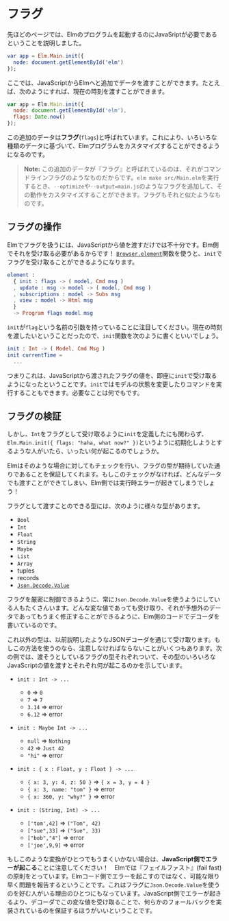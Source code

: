 <!--
# Flags
-->

# フラグ

<!--
The previous page showed the JavaScript needed to start an Elm program:
-->

先ほどのページでは、Elmのプログラムを起動するのにJavaSriptが必要であるということを説明しました。

```elm
var app = Elm.Main.init({
  node: document.getElementById('elm')
});
```
<!--
It is possible to pass in some additional data though. For example, if we wanted to pass in the current time we could say:
-->

ここでは、JavaScriptからElmへと追加でデータを渡すことができます。たとえば、次のようにすれば、現在の時刻を渡すことができます。

```javascript
var app = Elm.Main.init({
  node: document.getElementById('elm'),
  flags: Date.now()
});
```

<!--
We call this additional data `flags`. This allows you to customize the Elm program with all sorts of data!
-->

この追加のデータは**フラグ**(`flags`)と呼ばれています。これにより、いろいろな種類のデータに基づいて、Elmプログラムをカスタマイズすることができるようになるのです。

<!--
> **Note:** This additional data is called “flags” because it is kind of like command line flags. You can call `elm make src/Main.elm`, but you can add some flags like `--optimize` and `--output=main.js` to customize its behavior. Same sort of thing.
-->

> **Note:** この追加のデータが『フラグ』と呼ばれているのは、それがコマンドラインフラグのようなものだからです。`elm make src/Main.elm`を実行するとき、`--optimize`や`--output=main.js`のようなフラグを追加して、その動作をカスタマイズすることができます。フラグもそれと似たようなものです。

<!--
## Handling Flags
-->

## フラグの操作

<!--
Just passing in JavaScript values is not enough. We need to handle them on the Elm side! The [`Browser.element`][element] function provides a way to handle flags with `init`:
-->

Elmでフラグを扱うには、JavaScriptから値を渡すだけでは不十分です。Elm側でそれを受け取る必要があるからです！ [`Browser.element`][element]関数を使うと、`init`でフラグを受け取ることができるようになります。

```elm
element :
  { init : flags -> ( model, Cmd msg )
  , update : msg -> model -> ( model, Cmd msg )
  , subscriptions : model -> Subs msg
  , view : model -> Html msg
  }
  -> Program flags model msg
```

[element]: https://package.elm-lang.org/packages/elm/browser/latest/Browser#element

<!--
Notice that `init` has an argument called `flags`. So assuming we want to pass in the current time, we could write an `init` function like this:
-->


`init`が`flag`という名前の引数を持っていることに注目してください。現在の時刻を渡したいということだったので、`init`関数を次のように書くといいでしょう。


```elm
init : Int -> ( Model, Cmd Msg )
init currentTime =
  ...
```

<!--
This means that Elm code gets immediate access to the flags you pass in from JavaScript. From there, you can put things in your model or run some commands. Whatever you need to do.
-->

つまりこれは、JavaScriptから渡されたフラグの値を、即座に`init`で受け取るようになったということです。`init`ではモデルの状態を変更したりコマンドを実行することもできます。必要なことは何でもです。

<!--
## Verifying Flags
-->

## フラグの検証

<!--
But what happens if `init` says it takes an `Int` flag, but someone tries to initialize with `Elm.Main.init({ flags: "haha, what now?" })`?
-->

しかし、`Int`をフラグとして受け取るように`init`を定義したにも関わらず、`Elm.Main.init({ flags: "haha, what now?" })`というように初期化しようとするような人がいたら、いったい何が起こるのでしょうか。

<!--
Elm checks for that sort of thing, making sure the flags are exactly what you expect. Without this check, you could pass in anything, leading to runtime errors in Elm!
-->

Elmはそのような場合に対してもチェックを行い、フラグの型が期待していた通りであることを保証してくれます。もしこのチェックがなければ、どんなデータでも渡すことができてしまい、Elm側では実行時エラーが起きてしまうでしょう！

<!--
There are a bunch of types that can be given as flags:
-->

フラグとして渡すことのできる型には、次のように様々な型があります。

- `Bool`
- `Int`
- `Float`
- `String`
- `Maybe`
- `List`
- `Array`
- tuples
- records
- [`Json.Decode.Value`](https://package.elm-lang.org/packages/elm/json/latest/Json-Decode#Value)

<!--
Many folks always use a `Json.Decode.Value` because it gives them really precise control. They can write a decoder to handle any weird scenarios in Elm code, recovering from unexpected data in a nice way.
-->

フラグを厳密に制御できるように、常に`Json.Decode.Value`を使うようにしている人もたくさんいます。どんな変な値であっても受け取り、それが予想外のデータであってもうまく修正することができるように、Elm側のコードでデコーダを書いているのです。

<!--
The other supported types actually come from before we had figured out a way to do JSON decoders. If you choose to use them, there are some subtleties to be aware of. The following examples show the desired flag type, and then the sub-points show what would happen with a couple different JS values:
-->

これ以外の型は、以前説明したようなJSONデコーダを通じて受け取ります。もしこの方法を使うのなら、注意しなければならないことがいくつもあります。次の例では、渡そうとしているフラグの型それぞれついて、その型のいろいろなJavaScriptの値を渡すとそれぞれ何が起こるのかを示しています。

- `init : Int -> ...`
  - `0` => `0`
  - `7` => `7`
  - `3.14` => error
  - `6.12` => error

- `init : Maybe Int -> ...`
  - `null` => `Nothing`
  - `42` => `Just 42`
  - `"hi"` => error

- `init : { x : Float, y : Float } -> ...`
  - `{ x: 3, y: 4, z: 50 }` => `{ x = 3, y = 4 }`
  - `{ x: 3, name: "tom" }` => error
  - `{ x: 360, y: "why?" }` => error

- `init : (String, Int) -> ...`
  - `['tom',42]` => `("Tom", 42)`
  - `["sue",33]` => `("Sue", 33)`
  - `["bob","4"]` => error
  - `['joe',9,9]` => error

<!--
Note that when one of the conversions goes wrong, **you get an error on the JS side!** We are taking the “fail fast” policy. Rather than the error making its way through Elm code, it is reported as soon as possible. This is another reason why people like to use `Json.Decode.Value` for flags. Instead of getting an error in JS, the weird value goes through a decoder, guaranteeing that you implement some sort of fallback behavior.
-->

もしこのような変換がひとつでもうまくいかない場合は、**JavaScript側でエラーが起こる**ことに注意してください！　Elmでは『フェイルファスト』(fail fast)の原則をとっています。Elmコード側でエラーを起こすのではなく、可能な限り早く問題を報告するということです。これはフラグに`Json.Decode.Value`を使うのを好む人がいる理由のひとつにもなっています。JavaScript側でエラーが起きるより、デコーダでこの変な値を受け取ることで、何らかのフォールバックを実装されているのを保証するほうがいいということです。

